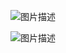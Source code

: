 ![图片描述](https://doc.shiyanlou.com/courses/uid1190679-20240413-1713005112164)

![图片描述](https://doc.shiyanlou.com/courses/uid1190679-20240413-1713005128770)